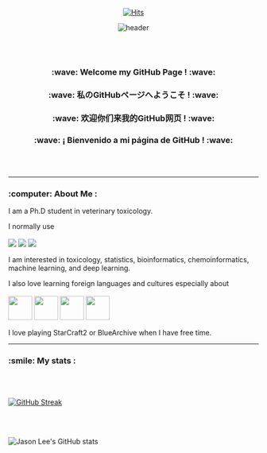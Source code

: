 <div align="center">

  [![Hits](https://hits.seeyoufarm.com/api/count/incr/badge.svg?url=https%3A%2F%2Fgithub.com%2FJaeS-Lee%2Fhit-counter)](https://hits.seeyoufarm.com)
  
  ![header](https://capsule-render.vercel.app/api?type=cylinder&color=000000&height=150&section=header&text=Jason%20Lee's%20GitHub&fontColor=ffffff&fontSize=70&animation=fadeIn&fontAlignY=55)

   <br/>
   <br/>
  
  <h3>  :wave: Welcome my GitHub Page ! :wave: </h3> 
  <h3>  :wave: 私のGitHubページへようこそ ! :wave: </h3> 
  <h3>  :wave: 欢迎你们来我的GitHub网页 ! :wave: </h3> 
  <h3>  :wave: ¡ Bienvenido a mi página de GitHub ! :wave: </h3> 

   <br/>
   <br/>

  </div>


---

<h3> :computer: About Me : </h3> 

I am a Ph.D student in veterinary toxicology.

I normally use 
<br/>
<br/>
  <img src="https://img.shields.io/badge/R-276DC3?style=for-the-badge&logo=R&logoColor=white">
  <img src="https://img.shields.io/badge/Python-3776AB?style=for-the-badge&logo=Python&logoColor=white">
  <img src="https://img.shields.io/badge/Linux-FCC624?style=for-the-badge&logo=Linux&logoColor=black">

I am interested in toxicology, statistics, bioinformatics, chemoinformatics, machine learning, and deep learning. 

I also love learning foreign languages and cultures especially about
<br/>
<br/>
  <img src="https://hatscripts.github.io/circle-flags/flags/us.svg" width="48">
  <img src="https://hatscripts.github.io/circle-flags/flags/jp.svg" width="48">
  <img src="https://hatscripts.github.io/circle-flags/flags/cn.svg" width="48">
  <img src="https://hatscripts.github.io/circle-flags/flags/es.svg" width="48">

I love playing StarCraft2 or BlueArchive when I have free time.

---

<h3> :smile: My stats : </h3> 

<br/>
<br/>

[![GitHub Streak](http://github-readme-streak-stats.herokuapp.com?user=JaeS-Lee&theme=dark&background=000000)](https://git.io/streak-stats)

<br/>
<br/>

![Jason Lee's GitHub stats](https://github-readme-stats.vercel.app/api?username=JaeS-Lee&show_icons=true&theme=transparent)
